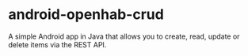 # android-openhab-crud
A simple Android app in Java that allows you to create, read, update or delete items via the REST API.
